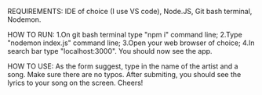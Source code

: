 REQUIREMENTS:
IDE of choice (I use VS code),
Node.JS,
Git bash terminal,
Nodemon.

HOW TO RUN:
1.On git bash terminal type "npm i" command line;
2.Type "nodemon index.js" command line;
3.Open your web browser of choice;
4.In search bar type "localhost:3000". You should now see the app. 

HOW TO USE:
As the form suggest, type in the name of the artist and a song. Make sure there are no typos. After submiting, you should see the lyrics to your song on the screen. Cheers!




